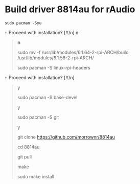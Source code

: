 # Build driver 8814au for rAudio


```
sudo pacman -Syu
```
>
>
:: Proceed with installation? [Y/n] n
> **n**
>
> sudo mv -f /usr/lib/modules/6.1.64-2-rpi-ARCH/build /usr/lib/modules/6.1.58-2-rpi-ARCH/
>
> sudo pacman -S linux-rpi-headers
>
:: Proceed with installation? [Y/n]
> y
> 
> sudo pacman -S base-devel
>
> y
>
> sudo pacman -S git
>
> y
> 
> git clone https://github.com/morrownr/8814au
>
> cd 8814au
>
> git pull
> 
> make
>
> sudo make install
